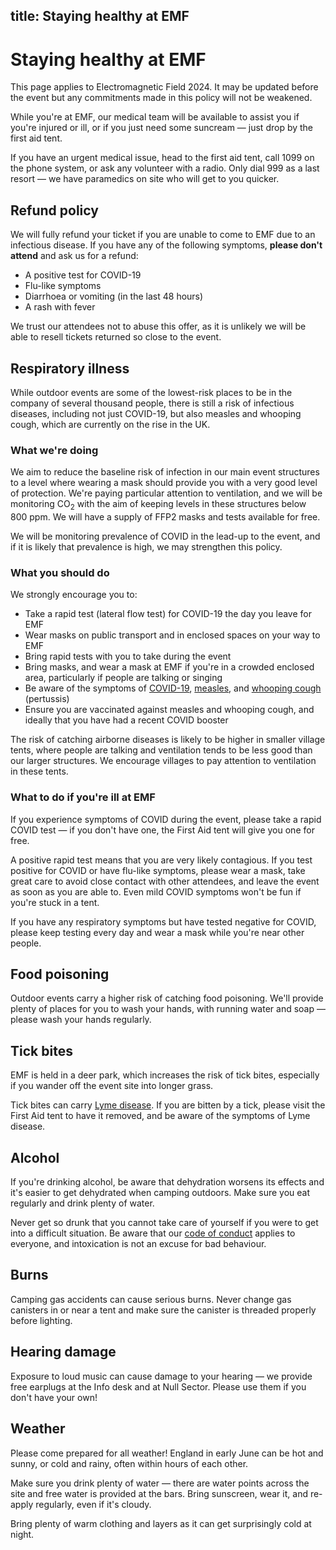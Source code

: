 title: Staying healthy at EMF
---
# Staying healthy at EMF

<div class="well">
This page applies to Electromagnetic Field 2024. It may be updated before the event but any commitments made in this policy will not be weakened.
</div>

While you're at EMF, our medical team will be available to assist you if you're injured or ill, or if you just need some suncream &mdash; just drop by the first aid tent.

If you have an urgent medical issue, head to the first aid tent, call 1099 on the phone system, or ask any volunteer with a radio. Only dial 999 as a last resort &mdash; we have paramedics on site who will get to you quicker.

## Refund policy

We will fully refund your ticket if you are unable to come to EMF due to an infectious disease. If you have any of the following symptoms, **please don't attend** and ask us for a refund:

* A positive test for COVID-19
* Flu-like symptoms
* Diarrhoea or vomiting (in the last 48 hours)
* A rash with fever

We trust our attendees not to abuse this offer, as it is unlikely we will be able to resell tickets returned so close to the event.

## Respiratory illness
While outdoor events are some of the lowest-risk places to be in the company of several thousand people, there is still a risk of infectious diseases, including not just COVID-19, but also measles and whooping cough, which are currently on the rise in the UK.

### What we're doing
We aim to reduce the baseline risk of infection in our main event structures to a level where wearing a mask should provide you with a very good level of protection. We're paying particular attention to ventilation, and we will be monitoring CO<sub>2</sub> with the aim of keeping levels in these structures below 800&nbsp;ppm. We will have a supply of FFP2 masks and tests available for free.

We will be monitoring prevalence of COVID in the lead-up to the event, and if it is likely that prevalence is high, we may strengthen this policy.

### What you should do
We strongly encourage you to:

* Take a rapid test (lateral flow test) for COVID-19 the day you leave for EMF
* Wear masks on public transport and in enclosed spaces on your way to EMF
* Bring rapid tests with you to take during the event
* Bring masks, and wear a mask at EMF if you're in a crowded enclosed area, particularly if people are talking or singing
* Be aware of the symptoms of [COVID-19](https://www.nhs.uk/conditions/coronavirus-covid-19/symptoms/), [measles](https://www.nhs.uk/conditions/measles/), and [whooping cough](https://www.nhs.uk/conditions/whooping-cough/) (pertussis)
* Ensure you are vaccinated against measles and whooping cough, and ideally that you have had a recent COVID booster

The risk of catching airborne diseases is likely to be higher in smaller village tents, where people are talking and ventilation tends to be less good than our larger structures. We encourage villages to pay attention to ventilation in these tents.

### What to do if you're ill at EMF
If you experience symptoms of COVID during the event, please take a rapid COVID test &mdash; if you don't have one, the First Aid tent will give you one for free.

A positive rapid test means that you are very likely contagious. If you test positive for COVID or have flu-like symptoms, please wear a mask, take great care to avoid close contact with other attendees, and leave the event as soon as you are able to. Even mild COVID symptoms won't be fun if you're stuck in a tent.

If you have any respiratory symptoms but have tested negative for COVID, please keep testing every day and wear a mask while you're near other people.

## Food poisoning
Outdoor events carry a higher risk of catching food poisoning. We'll provide plenty of places for you to wash your hands, with running water and soap &mdash; please wash your hands regularly.

## Tick bites
EMF is held in a deer park, which increases the risk of tick bites, especially if you wander off the event site into longer grass.

Tick bites can carry [Lyme disease](https://www.nhs.uk/conditions/lyme-disease/). If you are bitten by a tick, please visit the First Aid tent to have it removed, and be aware of the symptoms of Lyme disease.

## Alcohol
If you're drinking alcohol, be aware that dehydration worsens its effects and it's easier to get dehydrated when camping outdoors. Make sure you eat regularly and drink plenty of water.

Never get so drunk that you cannot take care of yourself if you were to get into a difficult situation. Be aware that our [code of conduct](/code-of-conduct) applies to everyone, and intoxication is not an excuse for bad behaviour.

## Burns
Camping gas accidents can cause serious burns. Never change gas canisters in or near a tent and make sure the canister is threaded properly before lighting.

## Hearing damage
Exposure to loud music can cause damage to your hearing &mdash; we provide free earplugs at the Info desk and at Null Sector. Please use them if you don't have your own!

## Weather
Please come prepared for all weather! England in early June can be hot and sunny, or cold and rainy, often within hours of each other.

Make sure you drink plenty of water &mdash; there are water points across the site and free water is provided at the bars. Bring sunscreen, wear it, and re-apply regularly, even if it's cloudy.

Bring plenty of warm clothing and layers as it can get surprisingly cold at night.